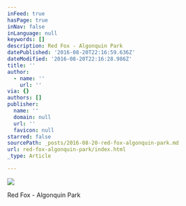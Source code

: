 ```yaml
---
inFeed: true
hasPage: true
inNav: false
inLanguage: null
keywords: []
description: Red Fox - Algonquin Park
datePublished: '2016-08-20T22:16:59.636Z'
dateModified: '2016-08-20T22:16:28.986Z'
title: ''
author:
  - name: ''
    url: ''
via: {}
authors: []
publisher:
  name: ''
  domain: null
  url: ''
  favicon: null
starred: false
sourcePath: _posts/2016-08-20-red-fox-algonquin-park.md
url: red-fox-algonquin-park/index.html
_type: Article

---
```

![](https://the-grid-user-content.s3-us-west-2.amazonaws.com/f37928f5-2a36-4a38-9d98-4cfa3ce36bbf.jpg)

Red Fox - Algonquin Park
